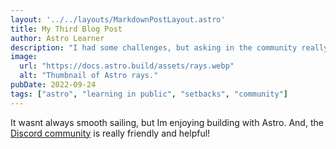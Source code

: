 ```yaml
---
layout: '../../layouts/MarkdownPostLayout.astro'
title: My Third Blog Post
author: Astro Learner
description: "I had some challenges, but asking in the community really helped!"
image:
  url: "https://docs.astro.build/assets/rays.webp"
  alt: "Thumbnail of Astro rays."
pubDate: 2022-09-24
tags: ["astro", "learning in public", "setbacks", "community"]
---
```

It wasnt always smooth sailing, but Im enjoying building with Astro. And, the [Discord community](https://astro.build/chat) is really friendly and helpful!